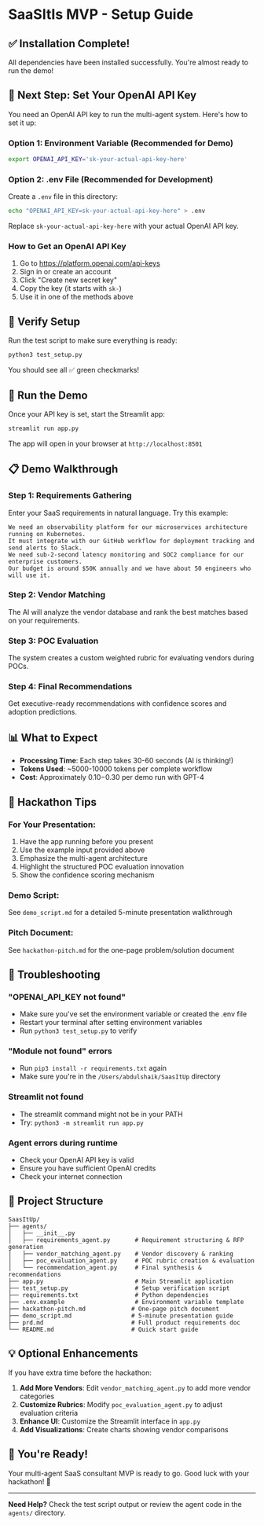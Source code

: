 # SaaSItIs MVP - Setup Guide

## ✅ Installation Complete!

All dependencies have been installed successfully. You're almost ready to run the demo!

## 🔑 Next Step: Set Your OpenAI API Key

You need an OpenAI API key to run the multi-agent system. Here's how to set it up:

### Option 1: Environment Variable (Recommended for Demo)

```bash
export OPENAI_API_KEY='sk-your-actual-api-key-here'
```

### Option 2: .env File (Recommended for Development)

Create a `.env` file in this directory:

```bash
echo "OPENAI_API_KEY=sk-your-actual-api-key-here" > .env
```

Replace `sk-your-actual-api-key-here` with your actual OpenAI API key.

### How to Get an OpenAI API Key

1. Go to https://platform.openai.com/api-keys
2. Sign in or create an account
3. Click "Create new secret key"
4. Copy the key (it starts with `sk-`)
5. Use it in one of the methods above

## 🧪 Verify Setup

Run the test script to make sure everything is ready:

```bash
python3 test_setup.py
```

You should see all ✅ green checkmarks!

## 🚀 Run the Demo

Once your API key is set, start the Streamlit app:

```bash
streamlit run app.py
```

The app will open in your browser at `http://localhost:8501`

## 📋 Demo Walkthrough

### Step 1: Requirements Gathering
Enter your SaaS requirements in natural language. Try this example:

```
We need an observability platform for our microservices architecture running on Kubernetes. 
It must integrate with our GitHub workflow for deployment tracking and send alerts to Slack. 
We need sub-2-second latency monitoring and SOC2 compliance for our enterprise customers. 
Our budget is around $50K annually and we have about 50 engineers who will use it.
```

### Step 2: Vendor Matching
The AI will analyze the vendor database and rank the best matches based on your requirements.

### Step 3: POC Evaluation
The system creates a custom weighted rubric for evaluating vendors during POCs.

### Step 4: Final Recommendations
Get executive-ready recommendations with confidence scores and adoption predictions.

## 📊 What to Expect

- **Processing Time**: Each step takes 30-60 seconds (AI is thinking!)
- **Tokens Used**: ~5000-10000 tokens per complete workflow
- **Cost**: Approximately $0.10-$0.30 per demo run with GPT-4

## 🎯 Hackathon Tips

### For Your Presentation:
1. Have the app running before you present
2. Use the example input provided above
3. Emphasize the multi-agent architecture
4. Highlight the structured POC evaluation innovation
5. Show the confidence scoring mechanism

### Demo Script:
See `demo_script.md` for a detailed 5-minute presentation walkthrough

### Pitch Document:
See `hackathon-pitch.md` for the one-page problem/solution document

## 🐛 Troubleshooting

### "OPENAI_API_KEY not found"
- Make sure you've set the environment variable or created the .env file
- Restart your terminal after setting environment variables
- Run `python3 test_setup.py` to verify

### "Module not found" errors
- Run `pip3 install -r requirements.txt` again
- Make sure you're in the `/Users/abdulshaik/SaasItUp` directory

### Streamlit not found
- The streamlit command might not be in your PATH
- Try: `python3 -m streamlit run app.py`

### Agent errors during runtime
- Check your OpenAI API key is valid
- Ensure you have sufficient OpenAI credits
- Check your internet connection

## 📁 Project Structure

```
SaasItUp/
├── agents/
│   ├── __init__.py
│   ├── requirements_agent.py       # Requirement structuring & RFP generation
│   ├── vendor_matching_agent.py    # Vendor discovery & ranking
│   ├── poc_evaluation_agent.py     # POC rubric creation & evaluation
│   └── recommendation_agent.py     # Final synthesis & recommendations
├── app.py                          # Main Streamlit application
├── test_setup.py                   # Setup verification script
├── requirements.txt                # Python dependencies
├── .env.example                    # Environment variable template
├── hackathon-pitch.md             # One-page pitch document
├── demo_script.md                 # 5-minute presentation guide
├── prd.md                         # Full product requirements doc
└── README.md                      # Quick start guide
```

## 💡 Optional Enhancements

If you have extra time before the hackathon:

1. **Add More Vendors**: Edit `vendor_matching_agent.py` to add more vendor categories
2. **Customize Rubrics**: Modify `poc_evaluation_agent.py` to adjust evaluation criteria
3. **Enhance UI**: Customize the Streamlit interface in `app.py`
4. **Add Visualizations**: Create charts showing vendor comparisons

## 🎉 You're Ready!

Your multi-agent SaaS consultant MVP is ready to go. Good luck with your hackathon! 🚀

---

**Need Help?** Check the test script output or review the agent code in the `agents/` directory.
